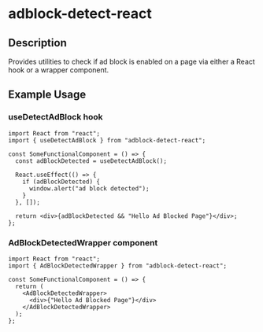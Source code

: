 # adblock-detect-react

## Description

Provides utilities to check if ad block is enabled on a page via either a React hook or a wrapper component.

## Example Usage

### useDetectAdBlock hook

```tsx
import React from "react";
import { useDetectAdBlock } from "adblock-detect-react";

const SomeFunctionalComponent = () => {
  const adBlockDetected = useDetectAdBlock();

  React.useEffect(() => {
    if (adBlockDetected) {
      window.alert("ad block detected");
    }
  }, []);

  return <div>{adBlockDetected && "Hello Ad Blocked Page"}</div>;
};
```

### AdBlockDetectedWrapper component

```tsx
import React from "react";
import { AdBlockDetectedWrapper } from "adblock-detect-react";

const SomeFunctionalComponent = () => {
  return (
    <AdBlockDetectedWrapper>
      <div>{"Hello Ad Blocked Page"}</div>
    </AdBlockDetectedWrapper>
  );
};
```
